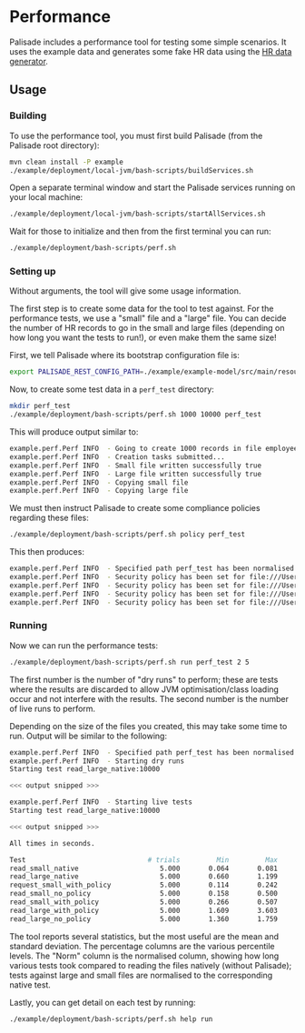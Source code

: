 # Performance

Palisade includes a performance tool for testing some simple scenarios. It uses the example data and generates some fake HR data using
the [HR data generator](../hr-data-generator/README.md).

## Usage

### Building
To use the performance tool, you must first build Palisade (from the Palisade root directory):
```bash
mvn clean install -P example
./example/deployment/local-jvm/bash-scripts/buildServices.sh
```

Open a separate terminal window and start the Palisade services running on your local machine:
```bash
./example/deployment/local-jvm/bash-scripts/startAllServices.sh
```
Wait for those to initialize and then from the first terminal you can run:
```bash
./example/deployment/bash-scripts/perf.sh
```

### Setting up
Without arguments, the tool will give some usage information.

The first step is to create some data for the tool to test against. For the performance tests, we use a "small" file and a "large" file.
You can decide the number of HR records to go in the small and large files (depending on how long you want the tests to run!), or even
make them the same size!

First, we tell Palisade where its bootstrap configuration file is:
```bash
export PALISADE_REST_CONFIG_PATH=./example/example-model/src/main/resources/configRest.json
```

Now, to create some test data in a `perf_test` directory:

```bash
mkdir perf_test
./example/deployment/bash-scripts/perf.sh 1000 10000 perf_test
```

This will produce output similar to:
```bash
example.perf.Perf INFO  - Going to create 1000 records in file employee_small.avro and 10000 records in file employee_large.avro in sub-directory
example.perf.Perf INFO  - Creation tasks submitted...
example.perf.Perf INFO  - Small file written successfully true
example.perf.Perf INFO  - Large file written successfully true
example.perf.Perf INFO  - Copying small file
example.perf.Perf INFO  - Copying large file
```

We must then instruct Palisade to create some compliance policies regarding these files:
```bash
./example/deployment/bash-scripts/perf.sh policy perf_test
```
This then produces:
```bash
example.perf.Perf INFO  - Specified path perf_test has been normalised to file:///<user home directory>/Palisade/perf_test/
example.perf.Perf INFO  - Security policy has been set for file:///Users/username/Palisade/perf_test/employee_small.avro: true
example.perf.Perf INFO  - Security policy has been set for file:///Users/username/Palisade/perf_test/large/employee_large.avro: true
example.perf.Perf INFO  - Security policy has been set for file:///Users/username/Palisade/perf_test/employee_small-nopolicy.avro: true
example.perf.Perf INFO  - Security policy has been set for file:///Users/username/Palisade/perf_test/large/employee_large-nopolicy.avro: true
```

### Running

Now we can run the performance tests:
```bash
./example/deployment/bash-scripts/perf.sh run perf_test 2 5
```
The first number is the number of "dry runs" to perform; these are tests where the results are discarded to allow JVM optimisation/class loading
occur and not interfere with the results. The second number is the number of live runs to perform.

Depending on the size of the files you created, this may take some time to run. Output will be similar to the following:
```bash
example.perf.Perf INFO  - Specified path perf_test has been normalised to file:///Users/username/Palisade/perf_test/
example.perf.Perf INFO  - Starting dry runs
Starting test read_large_native:10000

<<< output snipped >>>

example.perf.Perf INFO  - Starting live tests
Starting test read_large_native:10000

<<< output snipped >>>

All times in seconds.

Test                              # trials         Min         Max        Mean    Std.dev.         25%         50%         75%         99%        Norm
read_small_native                    5.000       0.064       0.081       0.072       0.007       0.066       0.069       0.078       0.081       1.000
read_large_native                    5.000       0.660       1.199       0.840       0.198       0.709       0.727       0.906       1.187       1.000
request_small_with_policy            5.000       0.114       0.242       0.190       0.047       0.156       0.215       0.221       0.241       0.000
read_small_no_policy                 5.000       0.158       0.500       0.234       0.133       0.163       0.170       0.180       0.487       3.264
read_small_with_policy               5.000       0.266       0.507       0.384       0.103       0.271       0.382       0.491       0.507       5.348
read_large_with_policy               5.000       1.609       3.603       2.128       0.749       1.624       1.876       1.930       3.536       2.533
read_large_no_policy                 5.000       1.360       1.759       1.513       0.147       1.415       1.430       1.602       1.753       1.801
```
The tool reports several statistics, but the most useful are the mean and standard deviation. The percentage columns are the various
percentile levels. The "Norm" column is the normalised column, showing how long various tests took compared to reading the files
natively (without Palisade); tests against large and small files are normalised to the corresponding native test.

Lastly, you can get detail on each test by running:
```bash
./example/deployment/bash-scripts/perf.sh help run
```
